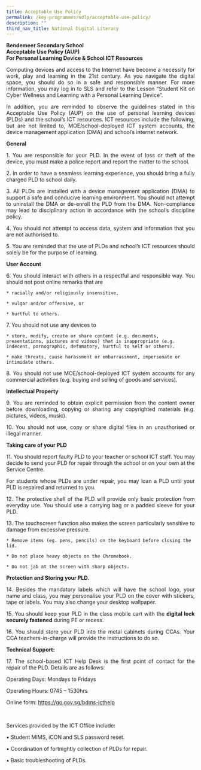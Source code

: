 ```yaml
---
title: Acceptable Use Policy
permalink: /key-programmes/ndlp/acceptable-use-policy/
description: ""
third_nav_title: National Digital Literacy
---
```

**Bendemeer Secondary School <br>
Acceptable Use Policy (AUP) <br>
For Personal Learning Device & School ICT Resources**

 

<p style="text-align:justify">Computing devices and access to the Internet have become a necessity for work, play and learning in the 21st century. As you navigate the digital space, you should do so in a safe and responsible manner. For more information, you may log in to SLS and refer to the Lesson “Student Kit on Cyber Wellness and Learning with a Personal Learning Device”.</p>

 

<p style="text-align:justify">In addition, you are reminded to observe the guidelines stated in this Acceptable Use Policy (AUP) on the use of personal learning devices (PLDs) and the school’s ICT resources. ICT resources include the following, but are not limited to, MOE/school-deployed ICT system accounts, the device management application (DMA) and school’s internet network.</p>

**General**

<p style="text-align:justify">1.  You are responsible for your PLD. In the event of loss or theft of the device, you must make a police report and report the matter to the school.</p>
   
<p style="text-align:justify">2.  In order to have a seamless learning experience, you should bring a fully charged PLD to school daily. </p>
  
<p style="text-align:justify">3.  All PLDs are installed with a device management application (DMA) to support a safe and conducive learning environment.  You should not attempt to uninstall the DMA or de-enroll the PLD from the DMA. Non-compliance may lead to disciplinary action in accordance with the school’s discipline policy.</p>
  
<p style="text-align:justify">4.  You should not attempt to access data, system and information that you are not authorised to.</p>
  
<p style="text-align:justify">5.  You are reminded that the use of PLDs and school’s ICT resources should solely be for the purpose of learning.
</p>

**User Account**

<p style="text-align:justify">6. You should interact with others in a respectful and responsible way. You should not post online remarks that are</p>
 
	* racially and/or religiously insensitive,
 
	* vulgar and/or offensive, or
 
	* hurtful to others.
 
<p style="text-align:justify">7.  You should not use any devices to</p>

	* store, modify, create or share content (e.g. documents, presentations, pictures and videos) that is inappropriate (e.g. indecent, pornographic, defamatory, hurtful to self or others).
 
	* make threats, cause harassment or embarrassment, impersonate or intimidate others.
 
<p style="text-align:justify">8. You should not use MOE/school-deployed ICT system accounts for any commercial activities (e.g. buying and selling of goods and services).</p>

**Intellectual Property**

<p style="text-align:justify">9. You are reminded to obtain explicit permission from the content owner before downloading, copying or sharing any copyrighted materials (e.g. pictures, videos, music).</p>
 
<p style="text-align:justify">10. You should not use, copy or share digital files in an unauthorised or illegal manner.</p>

**Taking care of your PLD**

<p style="text-align:justify">11.   You should report faulty PLD to your teacher or school ICT staff.  You may decide to send your PLD for repair through the school or on your own at the Service Centre.</p>
 
<p style="text-align:justify">  For students whose PLDs are under repair, you may loan a PLD until your PLD is repaired and returned to you.</p>
 
<p style="text-align:justify">12.   The protective shell of the PLD will provide only basic protection from everyday use. You should use a carrying bag or a padded sleeve for your PLD.</p>
 
<p style="text-align:justify">13.   The touchscreen function also makes the screen particularly sensitive to damage from excessive pressure.</p>

	* Remove items (eg. pens, pencils) on the keyboard before closing the lid.
	
	* Do not place heavy objects on the Chromebook.
	
	* Do not jab at the screen with sharp objects.
	

 
 **Protection and Storing your PLD.**
 
<p style="text-align:justify">14.   Besides the mandatory labels which will have the school logo, your name and class, you may personalise your PLD on the cover with stickers, tape or labels.  You may also change your desktop wallpaper.</p>
 
<p style="text-align:justify">15.   You should keep your PLD in the class mobile cart with the <b>digital lock securely fastened</b> during PE or recess.  </p>
 
<p style="text-align:justify">16.   You should store your PLD into the metal cabinets during CCAs. Your CCA teachers-in-charge will provide the instructions to do so.</p>

**Technical Support:**

<p style="text-align:justify">17.   The school-based ICT Help Desk is the first point of contact for the repair of the PLD. Details are as follows:</p>

Operating Days:          Mondays to Fridays

Operating Hours:        0745 – 1530hrs

Online form:                [https://go.gov.sg/bdms-icthelp ](https://form.gov.sg/#!/6003ab0667a3e600110513fe)

 <br>

Services provided by the ICT Office include:

▪       Student MIMS, iCON and SLS password reset.

▪       Coordination of fortnightly collection of PLDs for repair.

▪       Basic troubleshooting of PLDs.